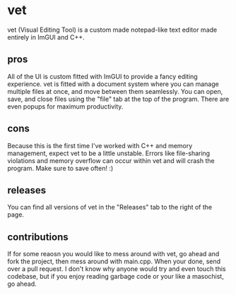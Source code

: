 # vet
vet (Visual Editing Tool) is a custom made notepad-like text editor made entirely in ImGUI and C++.

## pros

All of the UI is custom fitted with ImGUI to provide a fancy editing experience. vet is fitted with a document system where you can manage multiple files at once, and move between them seamlessly. You can open, save, and close files using the "file" tab at the top of the program. There are even popups for maximum productivity.

## cons

Because this is the first time I've worked with C++ and memory management, expect vet to be a little unstable. Errors like file-sharing violations and memory overflow can occur within vet and will crash the program. Make sure to save often! :)

## releases

You can find all versions of vet in the "Releases" tab to the right of the page.

## contributions

  If for some reaosn you would like to mess around with vet, go ahead and fork the project, then mess around with main.cpp. When your done, send over a pull request. I don't know why anyone would try and even touch this codebase, but if you enjoy reading garbage code or your like a masochist, go ahead.
